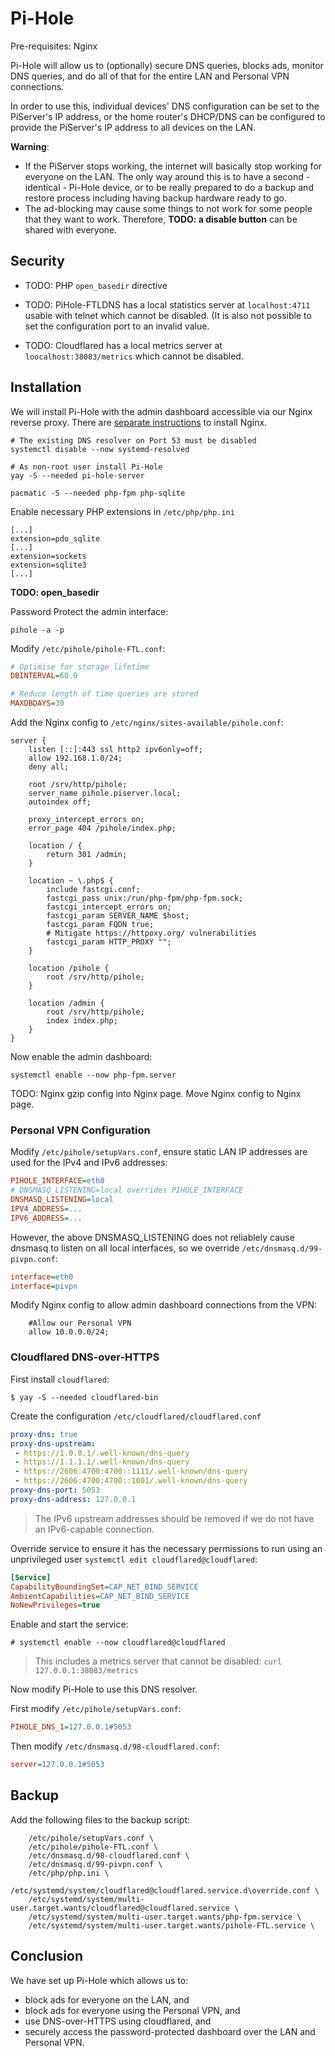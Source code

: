 # Pi-Hole

Pre-requisites: Nginx

Pi-Hole will allow us to \(optionally\) secure DNS queries, blocks ads, monitor DNS queries, and do all of that for the entire LAN and Personal VPN connections.

In order to use this, individual devices' DNS configuration can be set to the PiServer's IP address, or the home router's DHCP/DNS can be configured to provide the PiServer's IP address to all devices on the LAN.

**Warning**:

* If the PiServer stops working, the internet will basically stop working for everyone on the LAN. The only way around this is to have a second - identical - Pi-Hole device, or to be really prepared to do a backup and restore process including having backup hardware ready to go.
* The ad-blocking may cause some things to not work for some people that they want to work. Therefore, **TODO: a disable button** can be shared with everyone.

## Security

* TODO: PHP `open_basedir` directive

* TODO: PiHole-FTLDNS has a local statistics server at `localhost:4711` usable with telnet which cannot be disabled. \(It is also not possible to set the configuration port to an invalid value.

* TODO: Cloudflared has a local metrics server at `loocalhost:38083/metrics` which cannot be disabled.

## Installation

We will install Pi-Hole with the admin dashboard accessible via our Nginx reverse proxy. There are [separate instructions](/web-server-nginx.md) to install Nginx.

```console
# The existing DNS resolver on Port 53 must be disabled
systemctl disable --now systemd-resolved

# As non-root user install Pi-Hole
yay -S --needed pi-hole-server

pacmatic -S --needed php-fpm php-sqlite
```

Enable necessary PHP extensions in `/etc/php/php.ini`

```
[...]
extension=pdo_sqlite
[...]
extension=sockets
extension=sqlite3
[...]
```

**TODO: open\_basedir**

Password Protect the admin interface:

```
pihole -a -p
```

Modify `/etc/pihole/pihole-FTL.conf`:

```ini
# Optimise for storage lifetime
DBINTERVAL=60.0

# Reduce length of time queries are stored
MAXDBDAYS=30
```

Add the Nginx config to `/etc/nginx/sites-available/pihole.conf`:

```nginx
server {
    listen [::]:443 ssl http2 ipv6only=off;
    allow 192.168.1.0/24;
    deny all;

    root /srv/http/pihole;
    server_name pihole.piserver.local;
    autoindex off;

    proxy_intercept_errors on;
    error_page 404 /pihole/index.php;

    location / {
        return 301 /admin;
    }

    location ~ \.php$ {
        include fastcgi.conf;
        fastcgi_pass unix:/run/php-fpm/php-fpm.sock;
        fastcgi_intercept_errors on;
        fastcgi_param SERVER_NAME $host;
        fastcgi_param FQDN true;
        # Mitigate https://httpoxy.org/ vulnerabilities
        fastcgi_param HTTP_PROXY "";
    }   

    location /pihole {
        root /srv/http/pihole;
    }

    location /admin {
        root /srv/http/pihole;
        index index.php;
    }
}
```

Now enable the admin dashboard:

```console
systemctl enable --now php-fpm.server
```

TODO: Nginx gzip config into Nginx page. Move Nginx config to Nginx page.

### Personal VPN Configuration

Modify `/etc/pihole/setupVars.conf`, ensure static LAN IP addresses are used for the IPv4 and IPv6 addresses:

```ini
PIHOLE_INTERFACE=eth0
# DNSMASQ_LISTENING=local overrides PIHOLE_INTERFACE
DNSMASQ_LISTENING=local
IPV4_ADDRESS=...
IPV6_ADDRESS=...
```

However, the above DNSMASQ\_LISTENING does not reliablely cause dnsmasq to listen on all local interfaces, so we override `/etc/dnsmasq.d/99-pivpn.conf`:

```ini
interface=eth0
interface=pivpn
```

Modify Nginx config to allow admin dashboard connections from the VPN:

```nginx
    #Allow our Personal VPN
    allow 10.0.0.0/24;
```

### Cloudflared DNS-over-HTTPS

First install `cloudflared`:

```console
$ yay -S --needed cloudflared-bin
```

Create the configuration `/etc/cloudflared/cloudflared.conf`

```yaml
proxy-dns: true
proxy-dns-upstream:
 - https://1.0.0.1/.well-known/dns-query
 - https://1.1.1.1/.well-known/dns-query
 - https://2606:4700:4700::1111/.well-known/dns-query
 - https://2606:4700:4700::1001/.well-known/dns-query
proxy-dns-port: 5053
proxy-dns-address: 127.0.0.1
```

> The IPv6 upstream addresses should be removed if we do not have an IPv6-capable connection.

Override service to ensure it has the necessary permissions to run using an unprivileged user `systemctl edit cloudflared@cloudflared`:

```ini
[Service]
CapabilityBoundingSet=CAP_NET_BIND_SERVICE
AmbientCapabilities=CAP_NET_BIND_SERVICE
NoNewPrivileges=true
```

Enable and start the service:

```console
# systemctl enable --now cloudflared@cloudflared
```

> This includes a metrics server that cannot be disabled: `curl 127.0.0.1:38083/metrics`

Now modify Pi-Hole to use this DNS resolver.

First modify `/etc/pihole/setupVars.conf`:

```ini
PIHOLE_DNS_1=127.0.0.1#5053
```

Then modify `/etc/dnsmasq.d/98-cloudflared.conf`:

```ini
server=127.0.0.1#5053
```

## Backup

Add the following files to the backup script:

```
    /etc/pihole/setupVars.conf \
    /etc/pihole/pihole-FTL.conf \
    /etc/dnsmasq.d/98-cloudflared.conf \
    /etc/dnsmasq.d/99-pivpn.conf \
    /etc/php/php.ini \
    /etc/systemd/system/cloudflared@cloudflared.service.d\override.conf \
    /etc/systemd/system/multi-user.target.wants/cloudflared@cloudflared.service \
    /etc/systemd/system/multi-user.target.wants/php-fpm.service \
    /etc/systemd/system/multi-user.target.wants/pihole-FTL.service \
```

## Conclusion

We have set up Pi-Hole which allows us to:

* block ads for everyone on the LAN, and
* block ads for everyone using the Personal VPN, and
* use DNS-over-HTTPS using cloudflared, and
* securely access the password-protected dashboard over the LAN and Personal VPN.



